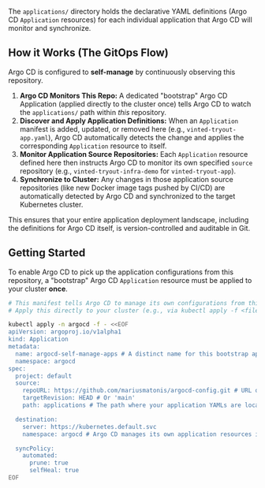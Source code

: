 
The `applications/` directory holds the declarative YAML definitions (Argo CD `Application` resources) for each individual application that Argo CD will monitor and synchronize.

## How it Works (The GitOps Flow)

Argo CD is configured to **self-manage** by continuously observing this repository.

1.  **Argo CD Monitors This Repo:** A dedicated "bootstrap" Argo CD Application (applied directly to the cluster once) tells Argo CD to watch the `applications/` path within *this* repository.
2.  **Discover and Apply Application Definitions:** When an `Application` manifest is added, updated, or removed here (e.g., `vinted-tryout-app.yaml`), Argo CD automatically detects the change and applies the corresponding `Application` resource to itself.
3.  **Monitor Application Source Repositories:** Each `Application` resource defined here then instructs Argo CD to monitor its own specified `source` repository (e.g., `vinted-tryout-infra-demo` for `vinted-tryout-app`).
4.  **Synchronize to Cluster:** Any changes in those application source repositories (like new Docker image tags pushed by CI/CD) are automatically detected by Argo CD and synchronized to the target Kubernetes cluster.

This ensures that your entire application deployment landscape, including the definitions for Argo CD itself, is version-controlled and auditable in Git.

## Getting Started

To enable Argo CD to pick up the application configurations from this repository, a "bootstrap" Argo CD `Application` resource must be applied to your cluster **once**.

```bash
# This manifest tells Argo CD to manage its own configurations from this repository.
# Apply this directly to your cluster (e.g., via kubectl apply -f <filename>)

kubectl apply -n argocd -f - <<EOF
apiVersion: argoproj.io/v1alpha1
kind: Application
metadata:
  name: argocd-self-manage-apps # A distinct name for this bootstrap application
  namespace: argocd
spec:
  project: default
  source:
    repoURL: https://github.com/mariusmatonis/argocd-config.git # URL of THIS repository
    targetRevision: HEAD # Or 'main'
    path: applications # The path where your application YAMLs are located within this repo

  destination:
    server: https://kubernetes.default.svc
    namespace: argocd # Argo CD manages its own application resources in the argocd namespace

  syncPolicy:
    automated:
      prune: true
      selfHeal: true
EOF
